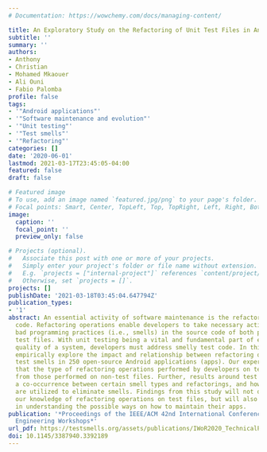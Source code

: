 ```yaml
---
# Documentation: https://wowchemy.com/docs/managing-content/

title: An Exploratory Study on the Refactoring of Unit Test Files in Android Applications
subtitle: ''
summary: ''
authors:
- Anthony
- Christian
- Mohamed Mkaouer
- Ali Ouni
- Fabio Palomba
profile: false
tags:
- '"Android applications"'
- '"Software maintenance and evolution"'
- '"Unit testing"'
- '"Test smells"'
- '"Refactoring"'
categories: []
date: '2020-06-01'
lastmod: 2021-03-17T23:45:05-04:00
featured: false
draft: false

# Featured image
# To use, add an image named `featured.jpg/png` to your page's folder.
# Focal points: Smart, Center, TopLeft, Top, TopRight, Left, Right, BottomLeft, Bottom, BottomRight.
image:
  caption: ''
  focal_point: ''
  preview_only: false

# Projects (optional).
#   Associate this post with one or more of your projects.
#   Simply enter your project's folder or file name without extension.
#   E.g. `projects = ["internal-project"]` references `content/project/deep-learning/index.md`.
#   Otherwise, set `projects = []`.
projects: []
publishDate: '2021-03-18T03:45:04.647794Z'
publication_types:
- '1'
abstract: An essential activity of software maintenance is the refactoring of source
  code. Refactoring operations enable developers to take necessary actions to correct
  bad programming practices (i.e., smells) in the source code of both production and
  test files. With unit testing being a vital and fundamental part of ensuring the
  quality of a system, developers must address smelly test code. In this paper, we
  empirically explore the impact and relationship between refactoring operations and
  test smells in 250 open-source Android applications (apps). Our experiments showed
  that the type of refactoring operations performed by developers on test files differ
  from those performed on non-test files. Further, results around test smells show
  a co-occurrence between certain smell types and refactorings, and how refactorings
  are utilized to eliminate smells. Findings from this study will not only further
  our knowledge of refactoring operations on test files, but will also help developers
  in understanding the possible ways on how to maintain their apps.
publication: '*Proceedings of the IEEE/ACM 42nd International Conference on Software
  Engineering Workshops*'
url_pdf: https://testsmells.org/assets/publications/IWoR2020_TechnicalPaper.pdf
doi: 10.1145/3387940.3392189
---
```

